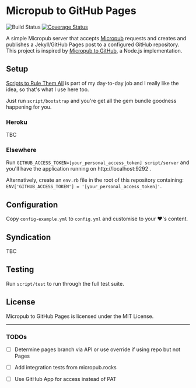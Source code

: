 # Micropub to GitHub Pages

![Build Status](https://github.com/lildude/micropub-github-pages/workflows/Continuous%20Integration/badge.svg) [![Coverage Status](https://coveralls.io/repos/github/lildude/micropub-github-pages/badge.svg)](https://coveralls.io/github/lildude/micropub-github-pages)

A simple Micropub server that accepts [Micropub](http://micropub.net/) requests and creates and publishes a Jekyll/GitHub Pages post to a configured GitHub repository.  This project is inspired by [Micropub to GitHub](https://github.com/voxpelli/webpage-micropub-to-github), a Node.js implementation.

## Setup

[Scripts to Rule Them All](http://githubengineering.com/scripts-to-rule-them-all/) is part of my day-to-day job and I really like the idea, so that's what I use here too.

Just run `script/bootstrap` and you're get all the gem bundle goodness happening for you.

### Heroku

TBC

<!--
Clicky this button :point_right: [![Deploy](https://www.herokucdn.com/deploy/button.svg)](https://heroku.com/deploy?template=https://github.com/lildude/micropub-github-pages) :soon:. It doesn't work just yet.
-->

### Elsewhere

Run `GITHUB_ACCESS_TOKEN=[your_personal_access_token] script/server` and you'll have the application running on http://localhost:9292 .

Alternatively, create an `env.rb` file in the root of this repository containing: `ENV['GITHUB_ACCESS_TOKEN'] = '[your_personal_access_token]'`.

## Configuration

Copy `config-example.yml` to `config.yml` and customise to your :heart:'s content.

## Syndication

TBC

## Testing

Run `script/test` to run through the full test suite.

## License

Micropub to GitHub Pages is licensed under the MIT License.

---

### TODOs

- [ ] Determine pages branch via API or use override if using repo but not Pages
- [ ] Add integration tests from micropub.rocks
- [ ] Use GitHub App for access instead of PAT

